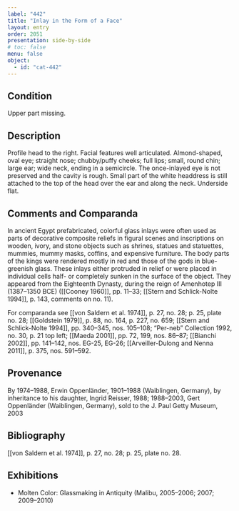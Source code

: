 ```yaml
---
label: "442"
title: "Inlay in the Form of a Face"
layout: entry
order: 2051
presentation: side-by-side
# toc: false
menu: false
object:
  - id: "cat-442"
---
```


## Condition

Upper part missing.

## Description

Profile head to the right. Facial features well articulated. Almond-shaped, oval eye; straight nose; chubby/puffy cheeks; full lips; small, round chin; large ear; wide neck, ending in a semicircle. The once-inlayed eye is not preserved and the cavity is rough. Small part of the white headdress is still attached to the top of the head over the ear and along the neck. Underside flat.

## Comments and Comparanda

In ancient Egypt prefabricated, colorful glass inlays were often used as parts of decorative composite reliefs in figural scenes and inscriptions on wooden, ivory, and stone objects such as shrines, statues and statuettes, mummies, mummy masks, coffins, and expensive furniture. The body parts of the kings were rendered mostly in red and those of the gods in blue-greenish glass. These inlays either protruded in relief or were placed in individual cells half- or completely sunken in the surface of the object. They appeared from the Eighteenth Dynasty, during the reign of Amenhotep III (1387–1350 BCE) ([[Cooney 1960]], pp. 11–33; [[Stern and Schlick-Nolte 1994]], p. 143, comments on no. 11).

For comparanda see [[von Saldern et al. 1974]], p. 27, no. 28; p. 25, plate no. 28; [[Goldstein 1979]], p. 88, no. 164, p. 227, no. 659; [[Stern and Schlick-Nolte 1994]], pp. 340–345, nos. 105–108; “Per-neb” Collection 1992, no. 30, p. 21 top left; [[Maeda 2001]], pp. 72, 199, nos. 86–87; [[Bianchi 2002]], pp. 141–142, nos. EG-25, EG-26; [[Arveiller-Dulong and Nenna 2011]], p. 375, nos. 591–592.

## Provenance

By 1974–1988, Erwin Oppenländer, 1901–1988 (Waiblingen, Germany), by inheritance to his daughter, Ingrid Reisser, 1988; 1988–2003, Gert Oppenländer (Waiblingen, Germany), sold to the J. Paul Getty Museum, 2003

## Bibliography

[[von Saldern et al. 1974]], p. 27, no. 28; p. 25, plate no. 28.

## Exhibitions

-   Molten Color: Glassmaking in Antiquity (Malibu, 2005–2006; 2007; 2009–2010)